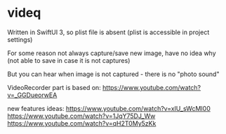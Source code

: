 # videq

Written in SwiftUI 3, so plist file is absent (plist is accessible in project settings)

For some reason not always capture/save new image, have no idea why (not able to save in case it is not captures)

But you can hear when image is not captured - there is no "photo sound"


VideoRecorder part is based on: https://www.youtube.com/watch?v=_GGDueorwEA

new features ideas: 
https://www.youtube.com/watch?v=xIU_sWcMI00
https://www.youtube.com/watch?v=1JqY75DJ_Ww
https://www.youtube.com/watch?v=qH2T0My5zKk
